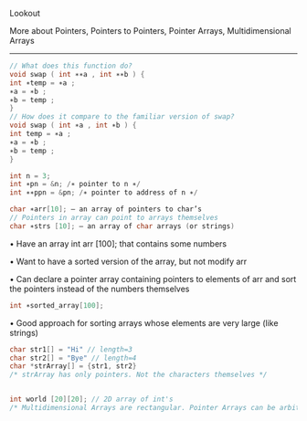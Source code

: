 Lookout

More about Pointers,
Pointers to Pointers,
Pointer Arrays,
Multidimensional Arrays

---

```c
// What does this function do?
void swap ( int ∗∗a , int ∗∗b ) {
int ∗temp = ∗a ;
∗a = ∗b ;
∗b = temp ;
}
// How does it compare to the familiar version of swap?
void swap ( int ∗a , int ∗b ) {
int temp = ∗a ;
∗a = ∗b ;
∗b = temp ;
} 
```

```c
int n = 3;
int ∗pn = &n; /∗ pointer to n ∗/
int ∗∗ppn = &pn; /∗ pointer to address of n ∗/
```
```c
char ∗arr[10]; – an array of pointers to char’s
// Pointers in array can point to arrays themselves
char ∗strs [10]; – an array of char arrays (or strings) 
```

• Have an array int arr [100]; that contains some numbers

• Want to have a sorted version of the array, but not modify
arr

• Can declare a pointer array containing pointers to elements of arr and sort the pointers instead of the numbers themselves
```c
int ∗sorted_array[100];
```

• Good approach for sorting arrays whose elements are very
large (like strings) 

```c
char str1[] = "Hi" // length=3
char str2[] = "Bye" // length=4
char *strArray[] = {str1, str2} 
/* strArray has only pointers. Not the characters themselves */


int world [20][20]; // 2D array of int's
/* Multidimensional Arrays are rectangular. Pointer Arrays can be arbitrary shaped */
```
